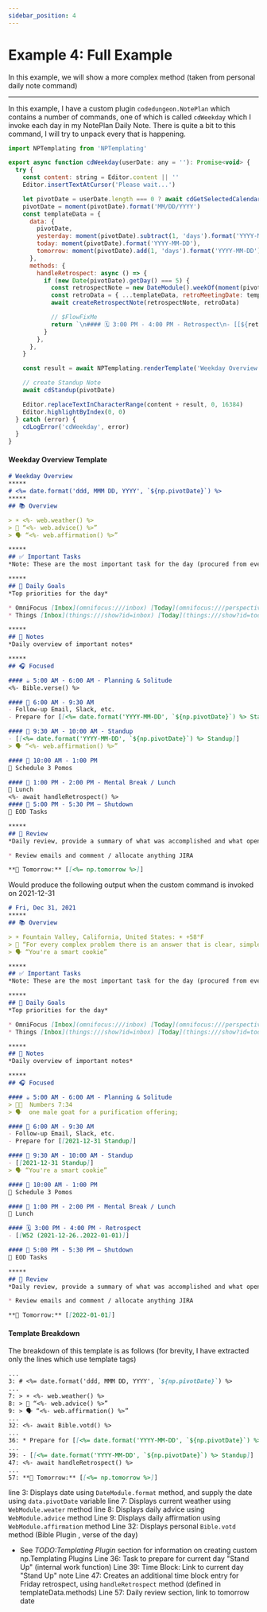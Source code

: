 ```yaml
---
sidebar_position: 4
---
```


# Example 4: Full Example
In this example, we will show a more complex method (taken from personal daily note command)

*****
In this example, I have a custom plugin `codedungeon.NotePlan` which contains a number of commands, one of which is called `cdWeekday` which I invoke each day in my NotePlan Daily Note.  There is quite a bit to this command, I will try to unpack every that is happening.

```js
import NPTemplating from 'NPTemplating'

export async function cdWeekday(userDate: any = ''): Promise<void> {
  try {
    const content: string = Editor.content || ''
    Editor.insertTextAtCursor('Please wait...')

    let pivotDate = userDate.length === 0 ? await cdGetSelectedCalendarDate() : userDate
    pivotDate = moment(pivotDate).format('MM/DD/YYYY')
    const templateData = {
      data: {
        pivotDate,
        yesterday: moment(pivotDate).subtract(1, 'days').format('YYYY-MM-DD'),
        today: moment(pivotDate).format('YYYY-MM-DD'),
        tomorrow: moment(pivotDate).add(1, 'days').format('YYYY-MM-DD'),
      },
      methods: {
        handleRetrospect: async () => {
          if (new Date(pivotDate).getDay() === 5) {
            const retrospectNote = new DateModule().weekOf(moment(pivotDate).format('YYYY-MM-DD'))
            const retroData = { ...templateData, retroMeetingDate: templateData.data.today }
            await createRetrospectNote(retrospectNote, retroData)

            // $FlowFixMe
            return `\n#### 🗓 3:00 PM - 4:00 PM - Retrospect\n- [[${retrospectNote}]]\n`
          }
        },
      },
    }

    const result = await NPTemplating.renderTemplate('Weekday Overview', templateData)

    // create Standup Note
    await cdStandup(pivotDate)

    Editor.replaceTextInCharacterRange(content + result, 0, 16384)
    Editor.highlightByIndex(0, 0)
  } catch (error) {
    cdLogError('cdWeekday', error)
  }
}

```

#### Weekday Overview Template

```markdown
# Weekday Overview
*****
# <%= date.format('ddd, MMM DD, YYYY', `${np.pivotDate}`) %>
*****
## 📚 Overview

> ☀️ <%- web.weather() %>
> 🙆 “<%- web.advice() %>”
> 🗣 “<%- web.affirmation() %>”

*****
## ✅ Important Tasks
*Note: These are the most important task for the day (procured from even review and morning preview.  All Important Tasks from yesterday should be moved today and ranked accordingly.*

*****
## 📌 Daily Goals
*Top priorities for the day*

* OmniFocus [Inbox](omnifocus:///inbox) [Today](omnifocus:///perspective/Today)
* Things [Inbox](things:///show?id=inbox) [Today](things:///show?id=today)

*****
## 📝 Notes
*Daily overview of important notes*

*****
## 🎧 Focused

#### ☕️ 5:00 AM - 6:00 AM - Planning & Solitude
<%- Bible.verse() %>

#### 🧭 6:00 AM - 9:30 AM
- Follow-up Email, Slack, etc.
- Prepare for [[<%= date.format('YYYY-MM-DD', `${np.pivotDate}`) %> Standup]]

#### 🧭 9:30 AM - 10:00 AM - Standup
- [[<%= date.format('YYYY-MM-DD', `${np.pivotDate}`) %> Standup]]
> 🗣 “<%- web.affirmation() %>”

#### 🧭 10:00 AM - 1:00 PM
🍅 Schedule 3 Pomos

#### 🍴 1:00 PM - 2:00 PM - Mental Break / Lunch
🍱 Lunch
<%- await handleRetrospect() %>
#### 🏁 5:00 PM - 5:30 PM — Shutdown
📌 EOD Tasks

*****
## 🔖 Review
*Daily review, provide a summary of what was accomplished and what open items need to be carried over to tomorrow*

* Review emails and comment / allocate anything JIRA

**📕 Tomorrow:** [[<%= np.tomorrow %>]]

```

Would produce the following output when the custom command is invoked on 2021-12-31

```markdown
# Fri, Dec 31, 2021
*****
## 📚 Overview

> ☀️ Fountain Valley, California, United States: ☀️ +58°F
> 🙆 “For every complex problem there is an answer that is clear, simple, and wrong.”
> 🗣 “You're a smart cookie”

*****
## ✅ Important Tasks
*Note: These are the most important task for the day (procured from even review and morning preview.  All Important Tasks from yesterday should be moved today and ranked accordingly.*

*****
## 📌 Daily Goals
*Top priorities for the day*

* OmniFocus [Inbox](omnifocus:///inbox) [Today](omnifocus:///perspective/Today)
* Things [Inbox](things:///show?id=inbox) [Today](things:///show?id=today)

*****
## 📝 Notes
*Daily overview of important notes*

*****
## 🎧 Focused

#### ☕️ 5:00 AM - 6:00 AM - Planning & Solitude
> 🙏🏻  Numbers 7:34
> 🗣  one male goat for a purification offering;

#### 🧭 6:00 AM - 9:30 AM
- Follow-up Email, Slack, etc.
- Prepare for [[2021-12-31 Standup]]

#### 🧭 9:30 AM - 10:00 AM - Standup
- [[2021-12-31 Standup]]
> 🗣 “You're a smart cookie”

#### 🧭 10:00 AM - 1:00 PM
🍅 Schedule 3 Pomos

#### 🍴 1:00 PM - 2:00 PM - Mental Break / Lunch
🍱 Lunch

#### 🗓 3:00 PM - 4:00 PM - Retrospect
- [[W52 (2021-12-26..2022-01-01)]]

#### 🏁 5:00 PM - 5:30 PM — Shutdown
📌 EOD Tasks

*****
## 🔖 Review
*Daily review, provide a summary of what was accomplished and what open items need to be carried over to tomorrow*

* Review emails and comment / allocate anything JIRA

**📕 Tomorrow:** [[2022-01-01]]
```

#### Template Breakdown
The breakdown of this template is as follows (for brevity, I have extracted only the lines which use template tags)

```markdown
...
3: # <%= date.format('ddd, MMM DD, YYYY', `${np.pivotDate}`) %>
...
7: > ☀️ <%- web.weather() %>
8: > 🙆 “<%- web.advice() %>”
9: > 🗣 “<%- web.affirmation() %>”
...
32: <%- await Bible.votd() %>
...
36: * Prepare for [[<%= date.format('YYYY-MM-DD', `${np.pivotDate}`) %> Standup]]
...
39: - [[<%= date.format('YYYY-MM-DD', `${np.pivotDate}`) %> Standup]]
47: <%- await handleRetrospect() %>
...
57: **📕 Tomorrow:** [[<%= np.tomorrow %>]]
```

line 3: Displays date using `DateModule.format` method, and supply the date using `data.pivotDate` variable
line 7: Displays current weather using `WebModule.weater` method
line 8: Displays daily advice using `WebModule.advice` method
Line 9: Displays daily affirmation using `WebModule.affirmation` method
Line 32: Displays personal `Bible.votd` method (Bible Plugin , verse of the day)
  - See _TODO:Templating Plugin_ section for information on creating custom np.Templating Plugins
Line 36: Task to prepare for current day "Stand Up" (internal work function)
Line 39: Time Block: Link to current day "Stand Up" note
Line 47: Creates an additional time block entry for Friday retrospect, using `handleRetrospect` method (defined in templateData.methods)
Line 57: Daily review section, link to tomorrow date
